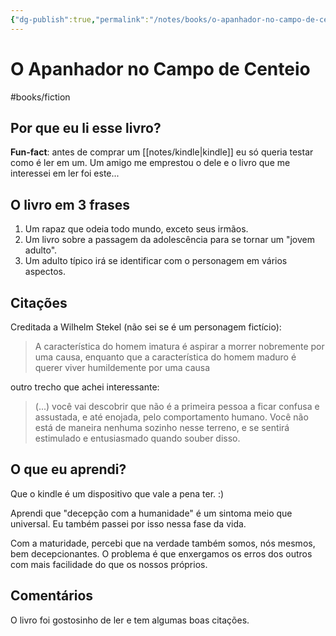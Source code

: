 ```yaml
---
{"dg-publish":true,"permalink":"/notes/books/o-apanhador-no-campo-de-centeio/","tags":["books"]}
---
```



# O Apanhador no Campo de Centeio

#books/fiction 

## Por que eu li esse livro?

**Fun-fact**: antes de comprar um [[notes/kindle\|kindle]] eu só queria testar como é ler em um. Um amigo me emprestou o dele e o livro que me interessei em ler foi este...

## O livro em 3 frases

1. Um rapaz que odeia todo mundo, exceto seus irmãos.
2. Um livro sobre a passagem da adolescência para se tornar um "jovem adulto".
3. Um adulto típico irá se identificar com o personagem em vários aspectos.

## Citações

Creditada a Wilhelm Stekel (não sei se é um personagem fictício):

> A característica do homem imatura é aspirar a morrer nobremente por uma causa, enquanto que a característica do homem maduro é querer viver humildemente por uma causa

outro trecho que achei interessante:

> (...) você vai descobrir que não é a primeira pessoa a ficar confusa e assustada, e até enojada, pelo comportamento humano. Você não está de maneira nenhuma sozinho nesse terreno, e se sentirá estimulado e entusiasmado quando souber disso.


## O que eu aprendi?

Que o kindle é um dispositivo que vale a pena ter. :)

Aprendi que "decepção com a humanidade" é um sintoma meio que universal. Eu também passei por isso nessa fase da vida.

Com a maturidade, percebi que na verdade também somos, nós mesmos, bem decepcionantes. O problema é que enxergamos os erros dos outros com mais facilidade do que os nossos próprios.


## Comentários

O livro foi gostosinho de ler e tem algumas boas citações.

